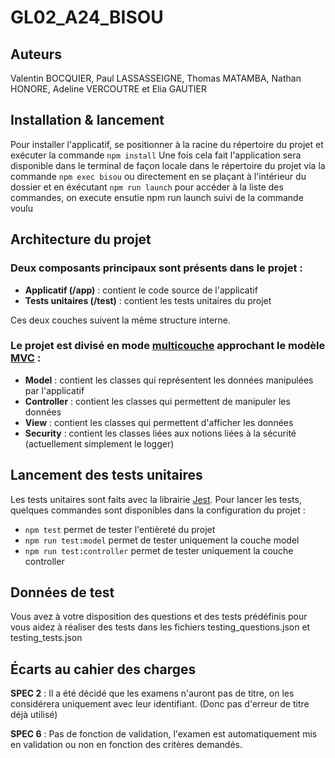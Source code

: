 # GL02_A24_BISOU
## Auteurs
Valentin BOCQUIER, Paul LASSASSEIGNE, Thomas MATAMBA, Nathan HONORE, Adeline VERCOUTRE et Elia GAUTIER

## Installation & lancement

Pour installer l'applicatif, se positionner à la racine du répertoire du projet et exécuter la commande `npm install`
Une fois cela fait l'application sera disponible dans le terminal de façon locale dans le répertoire du projet via la commande ``npm exec bisou``
ou directement en se plaçant à l'intérieur du dossier et en éxécutant `npm run launch` pour accéder à la liste des commandes, on execute ensutie npm run launch suivi de la commande voulu

## Architecture du projet

### Deux composants principaux sont présents dans le projet :

- **Applicatif (/app)** : contient le code source de l'applicatif
- **Tests unitaires (/test)** : contient les tests unitaires du projet

Ces deux couches suivent la même structure interne.

### Le projet est divisé en mode [multicouche](https://en.wikipedia.org/wiki/Multitier_architecture#Three-tier_architecture) approchant le modèle [MVC](https://fr.wikipedia.org/wiki/Modèle-vue-contrôleur) :

- **Model** : contient les classes qui représentent les données manipulées par l'applicatif
- **Controller** : contient les classes qui permettent de manipuler les données
- **View** : contient les classes qui permettent d'afficher les données
- **Security** : contient les classes liées aux notions liées à la sécurité (actuellement simplement le logger)

## Lancement des tests unitaires

Les tests unitaires sont faits avec la librairie [Jest](https://jestjs.io/fr/).
Pour lancer les tests, quelques commandes sont disponibles dans la configuration du projet :
- ``npm test`` permet de tester l'entièreté du projet
- ``npm run test:model`` permet de tester uniquement la couche model
- ``npm run test:controller`` permet de tester uniquement la couche controller

## Données de test

Vous avez à votre disposition des questions et des tests prédéfinis pour vous aidez à réaliser des tests dans les fichiers testing_questions.json et testing_tests.json

## Écarts au cahier des charges

**SPEC 2** : Il a été décidé que les examens n'auront pas de titre, on les considérera uniquement avec leur identifiant. (Donc pas d'erreur de titre déjà utilisé)

**SPEC 6** : Pas de fonction de validation, l'examen est automatiquement mis en validation ou non en fonction des critères demandés.
